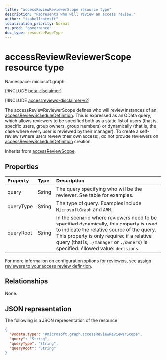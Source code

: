 ```yaml
---
title: "accessReviewReviewerScope resource type"
description: "Represents who will review an access review."
author: "isabelleatmsft"
localization_priority: Normal
ms.prod: "governance"
doc_type: resourcePageType
---
```


# accessReviewReviewerScope resource type

Namespace: microsoft.graph

[!INCLUDE [beta-disclaimer](../../includes/beta-disclaimer.md)]

[!INCLUDE [accessreviews-disclaimer-v2](../../includes/accessreviews-disclaimer-v2.md)]

The accessReviewReviewerScope defines who will review instances of an [accessReviewScheduleDefinition](accessreviewscheduledefinition.md). This is expressed as an OData query, which allows reviewers to be specified both as a static list of users (that is, specific users, group owners, group members) or dynamically (that is, the case where every user is reviewed by their manager). To create a self-review (where users review their own access), do not provide reviewers on [accessReviewScheduleDefinition](accessreviewscheduledefinition.md) creation.

Inherits from [accessReviewScope](../resources/accessreviewscope.md).

## Properties
| Property | Type | Description |
| :-------------------------| :---------- | :---------- |
| query | String | The query specifying who will be the reviewer. See table for examples. |
| queryType | String | The type of query. Examples include `MicrosoftGraph` and `ARM`. |
| queryRoot | String | In the scenario where reviewers need to be specified dynamically, this property is used to indicate the relative source of the query. This property is only required if a relative query (that is, `./manager` or `./owners`) is specified. Allowed value: `decisions`. |

For more information on configuration options for reviewers, see [assign reviewers to your access review definition](/graph/accessreviews-reviewers-concept).


## Relationships
None.

## JSON representation
The following is a JSON representation of the resource.
<!-- {
  "blockType": "resource",
  "@odata.type": "microsoft.graph.accessReviewReviewerScope"
}
-->
``` json
{
  "@odata.type": "#microsoft.graph.accessReviewReviewerScope",
  "query": "String",
  "queryType": "String",
  "queryRoot": "String"
}
```

<!--
{
  "type": "#page.annotation",
  "description": "accessReviewReviewerScope resource",
  "keywords": "",
  "section": "documentation",
  "tocPath": "",
  "suppressions": []
}
-->
